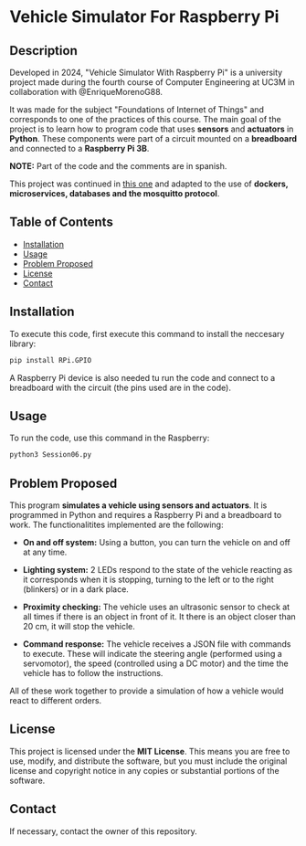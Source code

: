 # Vehicle Simulator For Raspberry Pi

## Description
Developed in 2024, "Vehicle Simulator With Raspberry Pi" is a university project made during the fourth course of Computer Engineering at UC3M in collaboration with @EnriqueMorenoG88.

It was made for the subject "Foundations of Internet of Things" and corresponds to one of the practices of this course. The main goal of the project is to learn how to program code that uses **sensors** and **actuators** in **Python**. These components were part of a circuit mounted on a **breadboard** and connected to a **Raspberry Pi 3B**.

**NOTE:** Part of the code and the comments are in spanish.

This project was continued in [this one](https://github.com/molinalg/Vehicle-Simulator-Docker) and adapted to the use of **dockers, microservices, databases and the mosquitto protocol**.

## Table of Contents
- [Installation](#installation)
- [Usage](#usage)
- [Problem Proposed](#problem-proposed)
- [License](#license)
- [Contact](#contact)

## Installation
To execute this code, first execute this command to install the neccesary library:
```sh
pip install RPi.GPIO
```

A Raspberry Pi device is also needed tu run the code and connect to a breadboard with the circuit (the pins used are in the code).

## Usage
To run the code, use this command in the Raspberry:
```sh
python3 Session06.py
```

## Problem Proposed
This program **simulates a vehicle using sensors and actuators**. It is programmed in Python and requires a Raspberry Pi and a breadboard to work. The functionalitites implemented are the following:

- **On and off system:** Using a button, you can turn the vehicle on and off at any time.

- **Lighting system:** 2 LEDs respond to the state of the vehicle reacting as it corresponds when it is stopping, turning to the left or to the right (blinkers) or in a dark place.

- **Proximity checking:** The vehicle uses an ultrasonic sensor to check at all times if there is an object in front of it. It there is an object closer than 20 cm, it will stop the vehicle.

- **Command response:** The vehicle receives a JSON file with commands to execute. These will indicate the steering angle (performed using a servomotor), the speed (controlled using a DC motor) and the time the vehicle has to follow the instructions.

All of these work together to provide a simulation of how a vehicle would react to different orders.

## License
This project is licensed under the **MIT License**. This means you are free to use, modify, and distribute the software, but you must include the original license and copyright notice in any copies or substantial portions of the software.

## Contact
If necessary, contact the owner of this repository.
